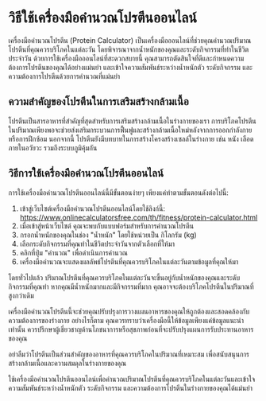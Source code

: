 วิธีใช้เครื่องมือคำนวณโปรตีนออนไลน์
===================================

เครื่องมือคำนวณโปรตีน (Protein Calculator) เป็นเครื่องมือออนไลน์ที่ช่วยคุณคำนวณปริมาณโปรตีนที่คุณควรบริโภคในแต่ละวัน โดยพิจารณาจากน้ำหนักของคุณและระดับกิจกรรมที่ทำในชีวิตประจำวัน ด้วยการใช้เครื่องมือออนไลน์ที่สะดวกสบายนี้ คุณสามารถตัดสินใจที่ดีและกำหนดความต้องการโปรตีนของคุณได้อย่างแม่นยำ และเข้าใจความสัมพันธ์ระหว่างน้ำหนักตัว ระดับกิจกรรม และความต้องการโปรตีนด้วยการคำนวณที่แม่นยำ

ความสำคัญของโปรตีนในการเสริมสร้างกล้ามเนื้อ
-------------------------------------------

โปรตีนเป็นสารอาหารที่สำคัญที่สุดสำหรับการเสริมสร้างกล้ามเนื้อในร่างกายของเรา การบริโภคโปรตีนในปริมาณเพียงพอจะช่วยส่งเสริมกระบวนการฟื้นฟูและสร้างกล้ามเนื้อใหม่หลังจากการออกกำลังกายหรือการฝึกซ้อม นอกจากนี้ โปรตีนยังมีบทบาทในการสร้างโครงสร้างเซลล์ในร่างกาย เช่น หนัง เลือด ภายในอวัยวะ รวมถึงระบบภูมิคุ้มกัน

วิธีการใช้เครื่องมือคำนวณโปรตีนออนไลน์
--------------------------------------

การใช้เครื่องมือคำนวณโปรตีนออนไลน์นี้มีขั้นตอนง่ายๆ เพียงแค่ทำตามขั้นตอนดังต่อไปนี้:

1. เข้าสู่เว็บไซต์เครื่องมือคำนวณโปรตีนออนไลน์โดยใช้ลิงก์นี้: <https://www.onlinecalculatorsfree.com/th/fitness/protein-calculator.html>
2. เมื่อเข้าสู่หน้าเว็บไซต์ คุณจะพบกับแบบฟอร์มสำหรับการคำนวณโปรตีน
3. กรอกน้ำหนักของคุณในช่อง "น้ำหนัก" โดยใช้หน่วยเป็น กิโลกรัม (kg)
4. เลือกระดับกิจกรรมที่คุณทำในชีวิตประจำวันจากตัวเลือกที่ให้มา
5. คลิกที่ปุ่ม "คำนวณ" เพื่อดำเนินการคำนวณ
6. เครื่องมือคำนวณจะแสดงผลลัพธ์โปรตีนที่คุณควรบริโภคในแต่ละวันตามข้อมูลที่คุณให้มา

โดยทั่วไปแล้ว ปริมาณโปรตีนที่คุณควรบริโภคในแต่ละวันจะขึ้นอยู่กับน้ำหนักของคุณและระดับกิจกรรมที่คุณทำ หากคุณมีน้ำหนักมากและมีกิจกรรมที่มาก คุณอาจจะต้องบริโภคโปรตีนในปริมาณที่สูงกว่าเดิม

เครื่องมือคำนวณโปรตีนนี้จะช่วยคุณปรับปรุงการวางแผนอาหารของคุณให้ถูกต้องและสอดคล้องกับความต้องการของร่างกาย อย่างไรก็ตาม คุณควรทราบว่าเครื่องมือนี้ให้ข้อมูลเพียงแค่ข้อมูลแนะนำเท่านั้น ควรปรึกษาผู้เชี่ยวชาญด้านโภชนาการหรือสุขภาพก่อนที่จะปรับปรุงแผนการรับประทานอาหารของคุณ

อย่าลืมว่าโปรตีนเป็นส่วนสำคัญของอาหารที่คุณควรบริโภคในปริมาณที่เหมาะสม เพื่อสนับสนุนการสร้างกล้ามเนื้อและความสมดุลในร่างกายของคุณ

ใช้เครื่องมือคำนวณโปรตีนออนไลน์เพื่อคำนวณปริมาณโปรตีนที่คุณควรบริโภคในแต่ละวันและเข้าใจความสัมพันธ์ระหว่างน้ำหนักตัว ระดับกิจกรรม และความต้องการโปรตีนในร่างกายของคุณได้แม่นยำ